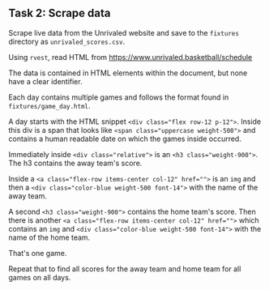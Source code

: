 ## Task 2: Scrape data

Scrape live data from the Unrivaled website and save to the `fixtures` directory as `unrivaled_scores.csv`.

Using `rvest`, read HTML from https://www.unrivaled.basketball/schedule

The data is contained in HTML elements within the document, but none have a clear identifier.

Each day contains multiple games and follows the format found in `fixtures/game_day.html`.

A day starts with the HTML snippet `<div class="flex row-12 p-12">`. Inside this div is a span that looks like `<span class="uppercase weight-500">` and contains a human readable date on which the games inside occurred.

Immediately inside `<div class="relative">` is an `<h3 class="weight-900">`. The h3 contains the away team's score.

Inside a `<a class="flex-row items-center col-12" href="">` is an `img` and then a `<div class="color-blue weight-500 font-14">` with the name of the away team.

A second `<h3 class="weight-900">` contains the home team's score. Then there is another `<a class="flex-row items-center col-12" href="">` which contains an `img` and `<div class="color-blue weight-500 font-14">` with the name of the home team.

That's one game.

Repeat that to find all scores for the away team and home team for all games on all days.
